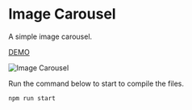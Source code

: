 # Image Carousel

A simple image carousel.

[DEMO](https://quirky-hypatia-29ad5a.netlify.app/)

![Image Carousel](https://res.cloudinary.com/coffmanjrp-dev/image/upload/v1643323891/coffmanjrp.io/image_carousel_01b4ae481c.png)

Run the command below to start to compile the files.

```
npm run start
```
